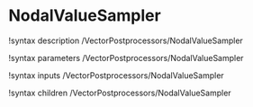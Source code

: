<!-- MOOSE Documentation Stub: Remove this when content is added. -->

# NodalValueSampler

!syntax description /VectorPostprocessors/NodalValueSampler

!syntax parameters /VectorPostprocessors/NodalValueSampler

!syntax inputs /VectorPostprocessors/NodalValueSampler

!syntax children /VectorPostprocessors/NodalValueSampler
